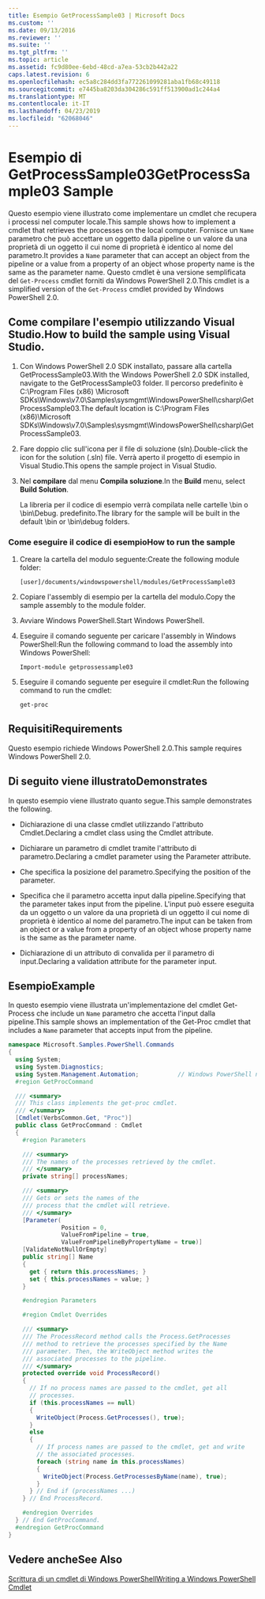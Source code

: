 ```yaml
---
title: Esempio GetProcessSample03 | Microsoft Docs
ms.custom: ''
ms.date: 09/13/2016
ms.reviewer: ''
ms.suite: ''
ms.tgt_pltfrm: ''
ms.topic: article
ms.assetid: fc9d80ee-6ebd-48cd-a7ea-53cb2b442a22
caps.latest.revision: 6
ms.openlocfilehash: ec5a8c284dd3fa772261099281aba1fb68c49118
ms.sourcegitcommit: e7445ba8203da304286c591ff513900ad1c244a4
ms.translationtype: MT
ms.contentlocale: it-IT
ms.lasthandoff: 04/23/2019
ms.locfileid: "62068046"
---
```

# <a name="getprocesssample03-sample"></a><span data-ttu-id="a853e-102">Esempio di GetProcessSample03</span><span class="sxs-lookup"><span data-stu-id="a853e-102">GetProcessSample03 Sample</span></span>

<span data-ttu-id="a853e-103">Questo esempio viene illustrato come implementare un cmdlet che recupera i processi nel computer locale.</span><span class="sxs-lookup"><span data-stu-id="a853e-103">This sample shows how to implement a cmdlet that retrieves the processes on the local computer.</span></span> <span data-ttu-id="a853e-104">Fornisce un `Name` parametro che può accettare un oggetto dalla pipeline o un valore da una proprietà di un oggetto il cui nome di proprietà è identico al nome del parametro.</span><span class="sxs-lookup"><span data-stu-id="a853e-104">It provides a `Name` parameter that can accept an object from the pipeline or a value from a property of an object whose property name is the same as the parameter name.</span></span> <span data-ttu-id="a853e-105">Questo cmdlet è una versione semplificata del `Get-Process` cmdlet forniti da Windows PowerShell 2.0.</span><span class="sxs-lookup"><span data-stu-id="a853e-105">This cmdlet is a simplified version of the `Get-Process` cmdlet provided by Windows PowerShell 2.0.</span></span>

## <a name="how-to-build-the-sample-using-visual-studio"></a><span data-ttu-id="a853e-106">Come compilare l'esempio utilizzando Visual Studio.</span><span class="sxs-lookup"><span data-stu-id="a853e-106">How to build the sample using Visual Studio.</span></span>

1. <span data-ttu-id="a853e-107">Con Windows PowerShell 2.0 SDK installato, passare alla cartella GetProcessSample03.</span><span class="sxs-lookup"><span data-stu-id="a853e-107">With the Windows PowerShell 2.0 SDK installed, navigate to the GetProcessSample03 folder.</span></span> <span data-ttu-id="a853e-108">Il percorso predefinito è C:\Program Files (x86) \Microsoft SDKs\Windows\v7.0\Samples\sysmgmt\WindowsPowerShell\csharp\GetProcessSample03.</span><span class="sxs-lookup"><span data-stu-id="a853e-108">The default location is C:\Program Files (x86)\Microsoft SDKs\Windows\v7.0\Samples\sysmgmt\WindowsPowerShell\csharp\GetProcessSample03.</span></span>

2. <span data-ttu-id="a853e-109">Fare doppio clic sull'icona per il file di soluzione (sln).</span><span class="sxs-lookup"><span data-stu-id="a853e-109">Double-click the icon for the solution (.sln) file.</span></span> <span data-ttu-id="a853e-110">Verrà aperto il progetto di esempio in Visual Studio.</span><span class="sxs-lookup"><span data-stu-id="a853e-110">This opens the sample project in Visual Studio.</span></span>

3. <span data-ttu-id="a853e-111">Nel **compilare** dal menu **Compila soluzione**.</span><span class="sxs-lookup"><span data-stu-id="a853e-111">In the **Build** menu, select **Build Solution**.</span></span>

    <span data-ttu-id="a853e-112">La libreria per il codice di esempio verrà compilata nelle cartelle \bin o \bin\Debug. predefinito.</span><span class="sxs-lookup"><span data-stu-id="a853e-112">The library for the sample will be built in the default \bin or \bin\debug folders.</span></span>

### <a name="how-to-run-the-sample"></a><span data-ttu-id="a853e-113">Come eseguire il codice di esempio</span><span class="sxs-lookup"><span data-stu-id="a853e-113">How to run the sample</span></span>

1. <span data-ttu-id="a853e-114">Creare la cartella del modulo seguente:</span><span class="sxs-lookup"><span data-stu-id="a853e-114">Create the following module folder:</span></span>

    `[user]/documents/windowspowershell/modules/GetProcessSample03`

2. <span data-ttu-id="a853e-115">Copiare l'assembly di esempio per la cartella del modulo.</span><span class="sxs-lookup"><span data-stu-id="a853e-115">Copy the sample assembly to the module folder.</span></span>

3. <span data-ttu-id="a853e-116">Avviare Windows PowerShell.</span><span class="sxs-lookup"><span data-stu-id="a853e-116">Start Windows PowerShell.</span></span>

4. <span data-ttu-id="a853e-117">Eseguire il comando seguente per caricare l'assembly in Windows PowerShell:</span><span class="sxs-lookup"><span data-stu-id="a853e-117">Run the following command to load the assembly into Windows PowerShell:</span></span>

    `Import-module getprossessample03`

5. <span data-ttu-id="a853e-118">Eseguire il comando seguente per eseguire il cmdlet:</span><span class="sxs-lookup"><span data-stu-id="a853e-118">Run the following command to run the cmdlet:</span></span>

    `get-proc`

## <a name="requirements"></a><span data-ttu-id="a853e-119">Requisiti</span><span class="sxs-lookup"><span data-stu-id="a853e-119">Requirements</span></span>

<span data-ttu-id="a853e-120">Questo esempio richiede Windows PowerShell 2.0.</span><span class="sxs-lookup"><span data-stu-id="a853e-120">This sample requires Windows PowerShell 2.0.</span></span>

## <a name="demonstrates"></a><span data-ttu-id="a853e-121">Di seguito viene illustrato</span><span class="sxs-lookup"><span data-stu-id="a853e-121">Demonstrates</span></span>

<span data-ttu-id="a853e-122">In questo esempio viene illustrato quanto segue.</span><span class="sxs-lookup"><span data-stu-id="a853e-122">This sample demonstrates the following.</span></span>

- <span data-ttu-id="a853e-123">Dichiarazione di una classe cmdlet utilizzando l'attributo Cmdlet.</span><span class="sxs-lookup"><span data-stu-id="a853e-123">Declaring a cmdlet class using the Cmdlet attribute.</span></span>

- <span data-ttu-id="a853e-124">Dichiarare un parametro di cmdlet tramite l'attributo di parametro.</span><span class="sxs-lookup"><span data-stu-id="a853e-124">Declaring a cmdlet parameter using the Parameter attribute.</span></span>

- <span data-ttu-id="a853e-125">Che specifica la posizione del parametro.</span><span class="sxs-lookup"><span data-stu-id="a853e-125">Specifying the position of the parameter.</span></span>

- <span data-ttu-id="a853e-126">Specifica che il parametro accetta input dalla pipeline.</span><span class="sxs-lookup"><span data-stu-id="a853e-126">Specifying that the parameter takes input from the pipeline.</span></span> <span data-ttu-id="a853e-127">L'input può essere eseguita da un oggetto o un valore da una proprietà di un oggetto il cui nome di proprietà è identico al nome del parametro.</span><span class="sxs-lookup"><span data-stu-id="a853e-127">The input can be taken from an object or a value from a property of an object whose property name is the same as the parameter name.</span></span>

- <span data-ttu-id="a853e-128">Dichiarazione di un attributo di convalida per il parametro di input.</span><span class="sxs-lookup"><span data-stu-id="a853e-128">Declaring a validation attribute for the parameter input.</span></span>

## <a name="example"></a><span data-ttu-id="a853e-129">Esempio</span><span class="sxs-lookup"><span data-stu-id="a853e-129">Example</span></span>

<span data-ttu-id="a853e-130">In questo esempio viene illustrata un'implementazione del cmdlet Get-Process che include un `Name` parametro che accetta l'input dalla pipeline.</span><span class="sxs-lookup"><span data-stu-id="a853e-130">This sample shows an implementation of the Get-Proc cmdlet that includes a `Name` parameter that accepts input from the pipeline.</span></span>

```csharp
namespace Microsoft.Samples.PowerShell.Commands
{
  using System;
  using System.Diagnostics;
  using System.Management.Automation;           // Windows PowerShell namespace
  #region GetProcCommand

  /// <summary>
  /// This class implements the get-proc cmdlet.
  /// </summary>
  [Cmdlet(VerbsCommon.Get, "Proc")]
  public class GetProcCommand : Cmdlet
  {
    #region Parameters

    /// <summary>
    /// The names of the processes retrieved by the cmdlet.
    /// </summary>
    private string[] processNames;

    /// <summary>
    /// Gets or sets the names of the
    /// process that the cmdlet will retrieve.
    /// </summary>
    [Parameter(
               Position = 0,
               ValueFromPipeline = true,
               ValueFromPipelineByPropertyName = true)]
    [ValidateNotNullOrEmpty]
    public string[] Name
    {
      get { return this.processNames; }
      set { this.processNames = value; }
    }

    #endregion Parameters

    #region Cmdlet Overrides

    /// <summary>
    /// The ProcessRecord method calls the Process.GetProcesses
    /// method to retrieve the processes specified by the Name
    /// parameter. Then, the WriteObject method writes the
    /// associated processes to the pipeline.
    /// </summary>
    protected override void ProcessRecord()
    {
      // If no process names are passed to the cmdlet, get all
      // processes.
      if (this.processNames == null)
      {
        WriteObject(Process.GetProcesses(), true);
      }
      else
      {
        // If process names are passed to the cmdlet, get and write
        // the associated processes.
        foreach (string name in this.processNames)
        {
          WriteObject(Process.GetProcessesByName(name), true);
        }
      } // End if (processNames ...)
    } // End ProcessRecord.

    #endregion Overrides
  } // End GetProcCommand.
  #endregion GetProcCommand
}
```

## <a name="see-also"></a><span data-ttu-id="a853e-131">Vedere anche</span><span class="sxs-lookup"><span data-stu-id="a853e-131">See Also</span></span>

[<span data-ttu-id="a853e-132">Scrittura di un cmdlet di Windows PowerShell</span><span class="sxs-lookup"><span data-stu-id="a853e-132">Writing a Windows PowerShell Cmdlet</span></span>](./writing-a-windows-powershell-cmdlet.md)
